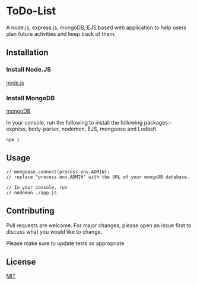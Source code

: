 # ToDo-List

A node.js, express.js, mongoDB, EJS based web application to help users plan future activities and keep track of them.

## Installation

### Install Node.JS

[node.js](https://nodejs.org/en/download/current)

### Install MongoDB

[mongoDB](https://www.mongodb.com/try/download/community)

 In your console, run the following to install the following packages:- express, body-parser, nodemon, EJS, mongoose and Lodash.

```node
npm i 
```

## Usage

```
// mongoose.connect(process.env.ADMIN);
// replace "process.env.ADMIN" with the URL of your mongoDB database.

// In your console, run
// nodemon ./app.js
```

## Contributing

Pull requests are welcome. For major changes, please open an issue first
to discuss what you would like to change.

Please make sure to update tests as appropriate.

## License

[MIT](https://choosealicense.com/licenses/mit/)
